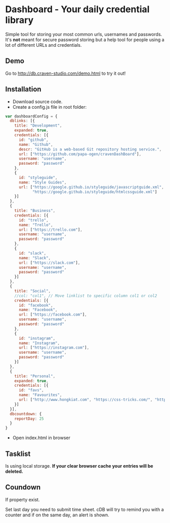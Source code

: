 # Dashboard - Your daily credential library
Simple tool for storing your most common urls, usernames and passwords. It's **not** meant for secure password storing but a help tool for people using a lot of different URLs and credentials.

## Demo
Go to http://db.craven-studio.com/demo.html to try it out!

## Installation
* Download source code.
* Create a config.js file in root folder:
```javascript
var dashboardConfig = {
  dblinks: [{
    title: "Development",
    expanded: true,
    credentials: [{
      id: "github",
      name: "Github",
      descr: "GitHub is a web-based Git repository hosting service.",
      url: ["https://github.com/papa-ogen/cravenDashBoard"],
      username: "username",
      password: "password"
    },
    {
      id: "styleguide",
      name: "Style Guides",
      url: ["https://google.github.io/styleguide/javascriptguide.xml", 
            "https://google.github.io/styleguide/htmlcssguide.xml"]
    }]
  },
  {
    title: "Business",
    credentials: [{
      id: "trello",
      name: "Trello",
      url: ["https://trello.com"],
      username: "username",
      password: "password"
    },
    {
      id: "slack",
      name: "Slack",
      url: ["https://slack.com"],
      username: "username",
      password: "password"
    }]
  },
  {
    title: "Social",
    //col: "col1", // Move linklist to specific column col1 or col2 
    credentials: [{
      id: "facebook",
      name: "Facebook",
      url: ["https://facebook.com"],
      username: "username",
      password: "password"
    },
    {
      id: "instagram",
      name: "Instagram",
      url: ["https://instagram.com"],
      username: "username",
      password: "password"
    }]
  },
  {
    title: "Personal",
    expanded: true,
    credentials: [{
      id: "favs",
      name: "Favourites",
      url: ["http://www.hongkiat.com", "https://css-tricks.com/", "http://9gag.com/"]
    }]
  }],
  dbcountdown: {
    reportDay: 25
  }
}
  ```
* Open index.html in browser

## Tasklist
Is using local storage. **If your clear browser cache your entries will be deleted.**

## Coundown
If property exist.

Set last day you need to submit time sheet. cDB will try to remind you with a counter and if on the same day, an alert is shown.